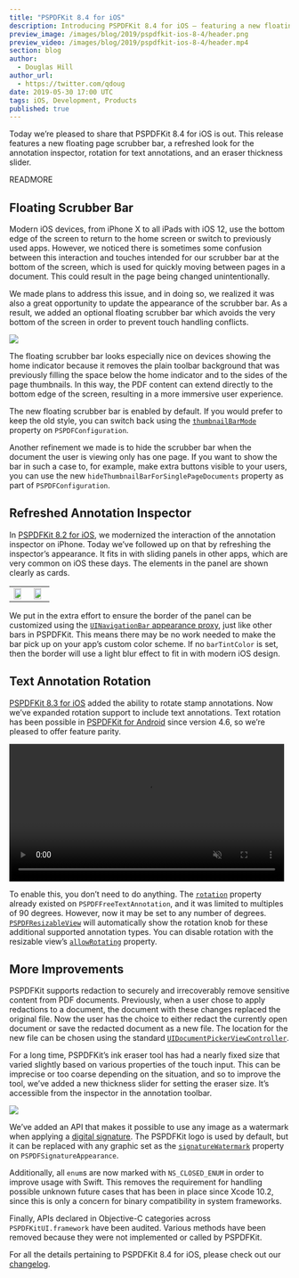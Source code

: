 ```yaml
---
title: "PSPDFKit 8.4 for iOS"
description: Introducing PSPDFKit 8.4 for iOS — featuring a new floating page scrubber bar, a refreshed look for the annotation inspector, rotation for text annotations, and an eraser thickness slider.
preview_image: /images/blog/2019/pspdfkit-ios-8-4/header.png
preview_video: /images/blog/2019/pspdfkit-ios-8-4/header.mp4
section: blog
author:
  - Douglas Hill
author_url:
  - https://twitter.com/qdoug
date: 2019-05-30 17:00 UTC
tags: iOS, Development, Products
published: true
---
```


Today we’re pleased to share that PSPDFKit 8.4 for iOS is out. This release features a new floating page scrubber bar, a refreshed look for the annotation inspector, rotation for text annotations, and an eraser thickness slider.

READMORE

## Floating Scrubber Bar

Modern iOS devices, from iPhone X to all iPads with iOS 12, use the bottom edge of the screen to return to the home screen or switch to previously used apps. However, we noticed there is sometimes some confusion between this interaction and touches intended for our scrubber bar at the bottom of the screen, which is used for quickly moving between pages in a document. This could result in the page being changed unintentionally.

We made plans to address this issue, and in doing so, we realized it was also a great opportunity to update the appearance of the scrubber bar. As a result, we added an optional floating scrubber bar which avoids the very bottom of the screen in order to prevent touch handling conflicts.

![](/images/blog/2019/pspdfkit-ios-8-4/floating-scrubber.png)

The floating scrubber bar looks especially nice on devices showing the home indicator because it removes the plain toolbar background that was previously filling the space below the home indicator and to the sides of the page thumbnails. In this way, the PDF content can extend directly to the bottom edge of the screen, resulting in a more immersive user experience.

The new floating scrubber bar is enabled by default. If you would prefer to keep the old style, you can switch back using the [`thumbnailBarMode`][] property on `PSPDFConfiguration`.

Another refinement we made is to hide the scrubber bar when the document the user is viewing only has one page. If you want to show the bar in such a case to, for example, make extra buttons visible to your users, you can use the new `hideThumbnailBarForSinglePageDocuments` property as part of `PSPDFConfiguration`.

## Refreshed Annotation Inspector

In [PSPDFKit 8.2 for iOS][], we modernized the interaction of the annotation inspector on iPhone. Today we’ve followed up on that by refreshing the inspector’s appearance. It fits in with sliding panels in other apps, which are very common on iOS these days. The elements in the panel are shown clearly as cards.

<div id="image-table">
    <table>
        <tr>
            <td>
                <img src="/images/blog/2019/pspdfkit-ios-8-4/inspector-text.png" width="80%">
            </td>
            <td>
                <img src="/images/blog/2019/pspdfkit-ios-8-4/inspector-ink.png" width="80%"">
            </td>
        </tr>
    </table>
</div>

We put in the extra effort to ensure the border of the panel can be customized using the [`UINavigationBar` appearance proxy][bar-styling], just like other bars in PSPDFKit. This means there may be no work needed to make the bar pick up on your app’s custom color scheme. If no `barTintColor` is set, then the border will use a light blur effect to fit in with modern iOS design.

## Text Annotation Rotation

[PSPDFKit 8.3 for iOS][] added the ability to rotate stamp annotations. Now we’ve expanded rotation support to include text annotations. Text rotation has been possible in [PSPDFKit for Android][] since version 4.6, so we’re pleased to offer feature parity.

<video src="/images/blog/2019/pspdfkit-ios-8-4/annotation-rotation.mp4" width="98%" playsinline loop muted data-video-autoplay="true"></video>

To enable this, you don’t need to do anything. The [`rotation`][] property already existed on `PSPDFFreeTextAnnotation`, and it was limited to multiples of 90 degrees. However, now it may be set to any number of degrees. [`PSPDFResizableView`][] will automatically show the rotation knob for these additional supported annotation types. You can disable rotation with the resizable view’s [`allowRotating`][] property.

## More Improvements

PSPDFKit supports redaction to securely and irrecoverably remove sensitive content from PDF documents. Previously, when a user chose to apply redactions to a document, the document with these changes replaced the original file. Now the user has the choice to either redact the currently open document or save the redacted document as a new file. The location for the new file can be chosen using the standard [`UIDocumentPickerViewController`][].

For a long time, PSPDFKit’s ink eraser tool has had a nearly fixed size that varied slightly based on various properties of the touch input. This can be imprecise or too coarse depending on the situation, and so to improve the tool, we’ve added a new thickness slider for setting the eraser size. It’s accessible from the inspector in the annotation toolbar.

![](/images/blog/2019/pspdfkit-ios-8-4/eraser-inspector.png)

We’ve added an API that makes it possible to use any image as a watermark when applying a [digital signature][]. The PSPDFKit logo is used by default, but it can be replaced with any graphic set as the [`signatureWatermark`][] property on `PSPDFSignatureAppearance`.

Additionally, all `enum`s are now marked with `NS_CLOSED_ENUM` in order to improve usage with Swift. This removes the requirement for handling possible unknown future cases that has been in place since Xcode 10.2, since this is only a concern for binary compatibility in system frameworks.

Finally, APIs declared in Objective-C categories across `PSPDFKitUI.framework` have been audited. Various methods have been removed because they were not implemented or called by PSPDFKit.

For all the details pertaining to PSPDFKit 8.4 for iOS, please check out our [changelog][ios 8.4 changelog].

[`thumbnailbarmode`]: /api/ios/Classes/PSPDFConfiguration.html#/c:objc(cs)PSPDFConfiguration(py)thumbnailBarMode
[pspdfkit 8.2 for ios]: https://pspdfkit.com/blog/2019/pspdfkit-ios-8-2/
[bar-styling]: /guides/ios/current/customizing-the-interface/appearance-styling/#uinavigationbar-and-uitoolbar-styling
[pspdfkit 8.3 for ios]: https://pspdfkit.com/blog/2019/pspdfkit-ios-8-3/
[pspdfkit for android]: /pdf-sdk/android/
[`rotation`]: /api/ios/Classes/PSPDFFreeTextAnnotation.html#/c:objc(cs)PSPDFFreeTextAnnotation(py)rotation
[`pspdfresizableview`]: /api/ios/Classes/PSPDFResizableView.html
[`allowrotating`]: /api/ios/Classes/PSPDFResizableView.html#/c:objc(cs)PSPDFResizableView(py)allowRotating
[`uidocumentpickerviewcontroller`]: https://developer.apple.com/documentation/uikit/uidocumentpickerviewcontroller
[digital signature]: /pdf-sdk/ios/digital-signatures/
[`signaturewatermark`]: /api/ios/Classes/PSPDFSignatureAppearance.html#/c:objc(cs)PSPDFSignatureAppearance(py)signatureWatermark
[ios 8.4 changelog]: /changelog/ios/#8.4.0

